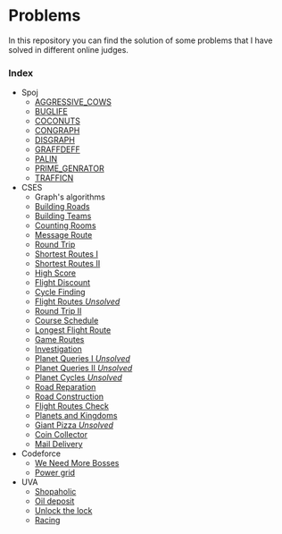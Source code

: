# Problems
In this repository you can find the solution of some problems that I have solved in different online judges.

### Index
- Spoj
    - [AGGRESSIVE_COWS](spoj/aggressive_cows.cpp)
    - [BUGLIFE](spoj/buglife.cpp)
    - [COCONUTS](spoj/coconuts.cpp)
    - [CONGRAPH](spoj/congraph.cpp)
    - [DISGRAPH](spoj/disgraph.cpp)
    - [GRAFFDEFF](spoj/graffdef.cpp)
    - [PALIN](spoj/palin.cpp)
    - [PRIME_GENRATOR](spoj/prime_generator.cpp)
    - [TRAFFICN](spoj/trafficn.cpp)
- CSES
    - Graph's algorithms
    - [Building Roads](cses/graphs/building_roads.cpp)
    - [Building Teams](cses/graphs/building_teams.cpp)
    - [Counting Rooms](cses/graphs/counting_rooms.cpp)
    - [Message Route](cses/graphs/message_route.cpp)
    - [Round Trip](cses/graphs/round_trip.cpp)
    - [Shortest Routes I](cses/graphs/shortest_routes_i.cpp)
    - [Shortest Routes II](cses/graphs/shortest_routes_ii.cpp)
    - [High Score](cses/graphs/high_score.cpp)
    - [Flight Discount](cses/graphs/flight_discount.cpp)
    - [Cycle Finding](cses/graphs/cycle_finding.cpp)
    - [Flight Routes _Unsolved_](cses/graphs/flight_routes.cpp)
    - [Round Trip II](cses/graphs/round_trip_II.cpp)
    - [Course Schedule](cses/graphs/course_schedule.cpp)
    - [Longest Flight Route](cses/graphs/longest_flight_route.cpp)
    - [Game Routes](cses/graphs/game_routes.cpp)
    - [Investigation](cses/graphs/investigation.cpp)
    - [Planet Queries I _Unsolved_](cses/graphs/planet_queries_I.cpp)
    - [Planet Queries II _Unsolved_](cses/graphs/planet_queries_II.cpp)
    - [Planet Cycles _Unsolved_](cses/graphs/plantes_cycles.cpp)
    - [Road Reparation](cses/graphs/road_reparation.cpp)
    - [Road Construction](cses/graphs/road_construction.cpp)
    - [Flight Routes Check](cses/graphs/flight_routes_check.cpp)
    - [Planets and Kingdoms](cses/graphs/planets_and_kingdoms.cpp)
    - [Giant Pizza _Unsolved_](cses/graphs/giant_pizza.cpp)
    - [Coin Collector](cses/graphs/coin_collector.cpp)
    - [Mail Delivery](cses/graphs/mail_delivery.cpp)
- Codeforce
    - [We Need More Bosses](codeforce/we_need_more_bosses.cpp)
    - [Power grid](codeforce/power_grid.cpp)
- UVA
    - [Shopaholic](uva/shopaholic.cpp)
    - [Oil deposit](uva/oil_deposit.cpp)
    - [Unlock the lock](uva/unlock_the_lock.cpp)
    - [Racing](uva/racing.cpp)